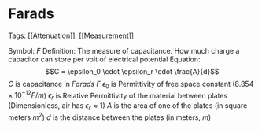 # Farads
Tags: [[Attenuation]], [[Measurement]]

Symbol: $F$
Definition: The measure of capacitance. How much charge a capacitor can store per volt of electrical potential
Equation:
$$C = \epsilon_0 \cdot \epsilon_r \cdot \frac{A}{d}$$
$C$ is capacitance in *Farads* $F$
$\epsilon_0$ is Permittivity of free space constant ($8.854 \times 10^{-12} F/m$)
$\epsilon_r$ is Relative Permittivity of the material between plates (Dimensionless, air has $\epsilon_r ≈ 1$)
$A$ is the area of one of the plates (in square meters $m^2$)
$d$ is the distance between the plates (in meters, $m$)

